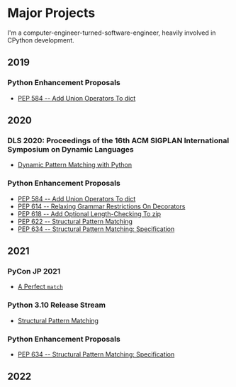 Major Projects
==============

I'm a computer-engineer-turned-software-engineer, heavily involved in CPython development.

2019
----

### Python Enhancement Proposals

- [PEP 584 -- Add Union Operators To dict](https://www.python.org/dev/peps/pep-0584)

2020
----

### DLS 2020: Proceedings of the 16th ACM SIGPLAN International Symposium on Dynamic Languages

- [Dynamic Pattern Matching with Python](https://dl.acm.org/doi/10.1145/3426422.3426983)

### Python Enhancement Proposals

- [PEP 584 -- Add Union Operators To dict](https://www.python.org/dev/peps/pep-0584)
- [PEP 614 -- Relaxing Grammar Restrictions On Decorators](https://www.python.org/dev/peps/pep-0614)
- [PEP 618 -- Add Optional Length-Checking To zip](https://www.python.org/dev/peps/pep-0618)
- [PEP 622 -- Structural Pattern Matching](https://www.python.org/dev/peps/pep-0622)
- [PEP 634 -- Structural Pattern Matching: Specification](https://www.python.org/dev/peps/pep-0634)

2021
----

### PyCon JP 2021
- [A Perfect `match`](https://www.youtube.com/watch?v=ggPJLwIbbyY&t=213s)

### Python 3.10 Release Stream

- [Structural Pattern Matching](https://www.youtube.com/watch?v=AHT2l3hcIJg&t=2646s)

### Python Enhancement Proposals

- [PEP 634 -- Structural Pattern Matching: Specification](https://www.python.org/dev/peps/pep-0634)

2022
----
